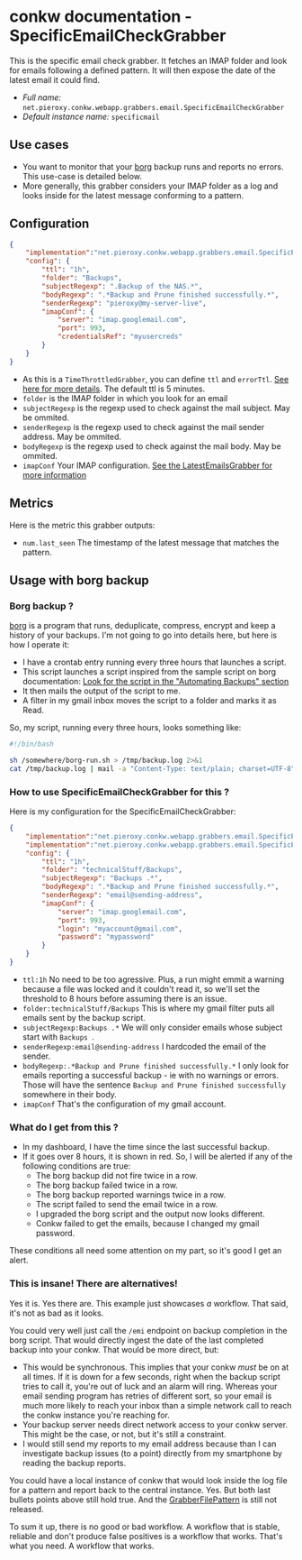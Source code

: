 # conkw documentation - SpecificEmailCheckGrabber

This is the specific email check grabber. It fetches an IMAP folder and look for emails following a defined pattern. It will then expose the date of the latest email it could find.

* *Full name:* `net.pieroxy.conkw.webapp.grabbers.email.SpecificEmailCheckGrabber`
* *Default instance name:* `specificmail`

## Use cases

* You want to monitor that your [borg](https://borgbackup.readthedocs.io/en/stable/) backup runs and reports no errors. This use-case is detailed below.
* More generally, this grabber considers your IMAP folder as a log and looks inside for the latest message conforming to a pattern.

## Configuration

```json
{
    "implementation":"net.pieroxy.conkw.webapp.grabbers.email.SpecificEmailCheckGrabber",
    "config": {
        "ttl": "1h",
        "folder": "Backups",
        "subjectRegexp": ".Backup of the NAS.*",
        "bodyRegexp": ".*Backup and Prune finished successfully.*",
        "senderRegexp": "pieroxy@my-server-live",
        "imapConf": {
            "server": "imap.googlemail.com",
            "port": 993,
            "credentialsRef": "myusercreds"
        }
    }
}
```

* As this is a `TimeThrottledGrabber`, you can define `ttl` and `errorTtl`. [See here for more details](CONFIGURE.md). The default ttl is 5 minutes.
* `folder` is the IMAP folder in which you look for an email
* `subjectRegexp` is the regexp used to check against the mail subject. May be ommited.
* `senderRegexp` is the regexp used to check against the mail sender address. May be ommited.
* `bodyRegexp` is the regexp used to check against the mail body. May be ommited.
* `imapConf` Your IMAP configuration. [See the LatestEmailsGrabber for more information](GRABBER_LATEST_EMAILS.md)

## Metrics

Here is the metric this grabber outputs:

* `num.last_seen` The timestamp of the latest message that matches the pattern.

## Usage with borg backup

### Borg backup ?

[borg](https://borgbackup.readthedocs.io/en/stable/) is a program that runs, deduplicate, compress, encrypt and keep a history of your backups. I'm not going to go into details here, but here is how I operate it:

* I have a crontab entry running every three hours that launches a script.
* This script launches a script inspired from the sample script on borg documentation: [Look for the script in the "Automating Backups" section](https://borgbackup.readthedocs.io/en/stable/quickstart.html#automating-backups)
* It then mails the output of the script to me.
* A filter in my gmail inbox moves the script to a folder and marks it as Read.

So, my script, running every three hours, looks something like:
```sh
#!/bin/bash

sh /somewhere/borg-run.sh > /tmp/backup.log 2>&1
cat /tmp/backup.log | mail -a "Content-Type: text/plain; charset=UTF-8" -s "Backups `date`" my_email@gmail.com
```

### How to use SpecificEmailCheckGrabber for this ?

Here is my configuration for the SpecificEmailCheckGrabber:

```json
{
    "implementation":"net.pieroxy.conkw.webapp.grabbers.email.SpecificEmailCheckGrabber",
    "implementation":"net.pieroxy.conkw.webapp.grabbers.email.SpecificEmailCheckGrabber",
    "config": {
        "ttl": "1h",
        "folder": "technicalStuff/Backups",
        "subjectRegexp": "Backups .*",
        "bodyRegexp": ".*Backup and Prune finished successfully.*",
        "senderRegexp": "email@sending-address",
        "imapConf": {
            "server": "imap.googlemail.com",
            "port": 993,
            "login": "myaccount@gmail.com",
            "password": "mypassword"
        }
    }
}
```

* `ttl:1h` No need to be too agressive. Plus, a run might emmit a warning because a file was locked and it couldn't read it, so we'll set the threshold to 8 hours before assuming there is an issue.
* `folder:technicalStuff/Backups` This is where my gmail filter puts all emails sent by the backup script.
* `subjectRegexp:Backups .*` We will only consider emails whose subject start with `Backups `.
* `senderRegexp:email@sending-address` I hardcoded the email of the sender.
* `bodyRegexp:.*Backup and Prune finished successfully.*` I only look for emails reporting a successful backup - ie with no warnings or errors. Those will have the sentence `Backup and Prune finished successfully` somewhere in their body.
* `imapConf` That's the configuration of my gmail account.

### What do I get from this ?

* In my dashboard, I have the time since the last successful backup.
* If it goes over 8 hours, it is shown in red. So, I will be alerted if any of the following conditions are true:
    * The borg backup did not fire twice in a row.
    * The borg backup failed twice in a row.
    * The borg backup reported warnings twice in a row.
    * The script failed to send the email twice in a row.
    * I upgraded the borg script and the output now looks different.
    * Conkw failed to get the emails, because I changed my gmail password.

These conditions all need some attention on my part, so it's good I get an alert.

### This is insane! There are alternatives!

Yes it is. Yes there are. This example just showcases *a* workflow. That said, it's not as bad as it looks.

You could very well just call the `/emi` endpoint on backup completion in the borg script. That would directly ingest the date of the last completed backup into your conkw. That would be more direct, but:

* This would be synchronous. This implies that your conkw *must* be on at all times. If it is down for a few seconds, right when the backup script tries to call it, you're out of luck and an alarm will ring. Whereas your email sending program has retries of different sort, so your email is much more likely to reach your inbox than a simple network call to reach the conkw instance you're reaching for.
* Your backup server needs direct network access to your conkw server. This might be the case, or not, but it's still a constraint.
* I would still send my reports to my email address because than I can investigate backup issues (to a point) directly from my smartphone by reading the backup reports.

You could have a local instance of conkw that would look inside the log file for a pattern and report back to the central instance. Yes. But both last bullets points above still hold true. And the [GrabberFilePattern](GRABBER_FILE_PATTERN.md) is still not released.

To sum it up, there is no good or bad workflow. A workflow that is stable, reliable and don't produce false positives is a workflow that works. That's what you need. A workflow that works.

